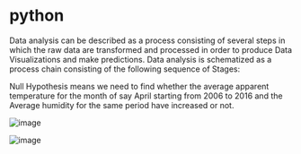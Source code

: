 # python


Data analysis can be described as a process consisting of several steps in which the raw data are transformed and processed in order to produce Data Visualizations and make predictions. Data analysis is schematized as a process chain consisting of the following sequence of Stages:

Null Hypothesis means we need to find whether the average apparent temperature for the month of say April starting from 2006 to 2016 and the Average humidity for the same period have increased or not.


![image](https://github.com/Siddharth354/python/assets/97105244/6ad8d9cd-0acf-45ea-8d4c-26b9e3e4826a)


![image](https://github.com/Siddharth354/python/assets/97105244/f4f3ec51-85e0-4e81-a4c5-66509ff13dcf)
